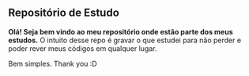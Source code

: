 ## Repositório de Estudo

**Olá! Seja bem vindo ao meu repositório onde estão parte dos meus estudos.**
O intuito desse repo é gravar o que estudei para não perder e poder rever meus códigos 
em qualquer lugar.

Bem simples.
Thank you :D